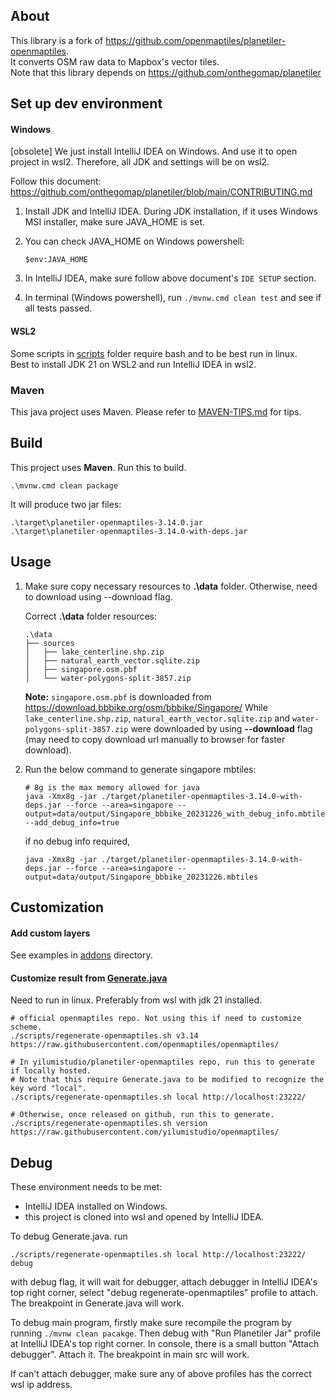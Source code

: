 ## About

This library is a fork of https://github.com/openmaptiles/planetiler-openmaptiles.  
It converts OSM raw data to Mapbox's vector tiles.  
Note that this library depends on https://github.com/onthegomap/planetiler

## Set up dev environment

#### Windows

[obsolete] We just install IntelliJ IDEA on Windows. And use it to open project in wsl2.
Therefore, all JDK and settings will be on wsl2.

Follow this document: https://github.com/onthegomap/planetiler/blob/main/CONTRIBUTING.md

1. Install JDK and IntelliJ IDEA. During JDK installation, if it uses Windows MSI installer, make sure JAVA_HOME is set.
2. You can check JAVA_HOME on Windows powershell:

   ```
   $env:JAVA_HOME
   ```
3. In IntelliJ IDEA, make sure follow above document's `IDE SETUP` section.
4. In terminal (Windows powershell), run `./mvnw.cmd clean test` and see if all tests passed.

#### WSL2

Some scripts in [scripts](../scripts) folder require bash and to be best run in linux.  
Best to install JDK 21 on WSL2 and run IntelliJ IDEA in wsl2.

### Maven

This java project uses Maven. Please refer to [MAVEN-TIPS.md](MAVEN-TIPS.md) for tips.

## Build

This project uses **Maven**. Run this to build.

```
.\mvnw.cmd clean package
```

It will produce two jar files:

```
.\target\planetiler-openmaptiles-3.14.0.jar
.\target\planetiler-openmaptiles-3.14.0-with-deps.jar
```

## Usage

1. Make sure copy necessary resources to **.\data** folder. Otherwise, need to download using --download flag.

   Correct **.\data** folder resources:

   ```
   .\data
   ├── sources
   │   ├── lake_centerline.shp.zip
   │   ├── natural_earth_vector.sqlite.zip
   │   ├── singapore.osm.pbf
   │   └── water-polygons-split-3857.zip
   ```

   **Note:** `singapore.osm.pbf` is downloaded from https://download.bbbike.org/osm/bbbike/Singapore/
   While `lake_centerline.shp.zip`, `natural_earth_vector.sqlite.zip` and `water-polygons-split-3857.zip` were downloaded
   by using **--download** flag (may need to copy download url manually to browser for faster download).

2. Run the below command to generate singapore mbtiles:

   ```
   # 8g is the max memory allowed for java
   java -Xmx8g -jar ./target/planetiler-openmaptiles-3.14.0-with-deps.jar --force --area=singapore --output=data/output/Singapore_bbbike_20231226_with_debug_info.mbtiles --add_debug_info=true
   ```
   if no debug info required,
   ```
   java -Xmx8g -jar ./target/planetiler-openmaptiles-3.14.0-with-deps.jar --force --area=singapore --output=data/output/Singapore_bbbike_20231226.mbtiles
   ```

## Customization

#### Add custom layers

See examples in [addons](../src/main/java/org/openmaptiles/addons) directory.

#### Customize result from [Generate.java](../src/main/java/org/openmaptiles/Generate.java)

Need to run in linux. Preferably from wsl with jdk 21 installed.

```
# official openmaptiles repo. Not using this if need to customize scheme.
./scripts/regenerate-openmaptiles.sh v3.14 https://raw.githubusercontent.com/openmaptiles/openmaptiles/
```

```
# In yilumistudio/planetiler-openmaptiles repo, run this to generate if locally hosted. 
# Note that this require Generate.java to be modified to recognize the key word "local".
./scripts/regenerate-openmaptiles.sh local http://localhost:23222/

# Otherwise, once released on github, run this to generate.
./scripts/regenerate-openmaptiles.sh version https://raw.githubusercontent.com/yilumistudio/openmaptiles/
```

## Debug
These environment needs to be met:
   - IntelliJ IDEA installed on Windows.
   - this project is cloned into wsl and opened by IntelliJ IDEA.

To debug Generate.java. run 
```
./scripts/regenerate-openmaptiles.sh local http://localhost:23222/ debug
```
with debug flag, it will wait for debugger, attach debugger in IntelliJ IDEA's top right corner, select "debug regenerate-openmaptiles" profile to attach.
The breakpoint in Generate.java will work.

To debug main program, firstly make sure recompile the program by running `./mvnw clean pacakge`.
Then debug with "Run Planetiler Jar" profile at IntelliJ IDEA's top right corner. 
In console, there is a small button "Attach debugger". Attach it.
The breakpoint in main src will work.

If can't attach debugger, make sure any of above profiles has the correct wsl ip address. 
